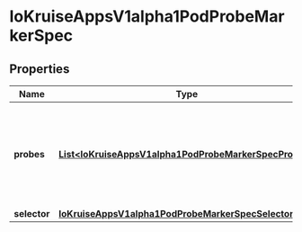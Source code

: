 
# IoKruiseAppsV1alpha1PodProbeMarkerSpec

## Properties
Name | Type | Description | Notes
------------ | ------------- | ------------- | -------------
**probes** | [**List&lt;IoKruiseAppsV1alpha1PodProbeMarkerSpecProbes&gt;**](IoKruiseAppsV1alpha1PodProbeMarkerSpecProbes.md) | Custom container probe, current only support Exec(). Probe Result will record in Pod.Status.Conditions, and condition.type&#x3D;probe.name. condition.status&#x3D;True indicates probe success condition.status&#x3D;False indicates probe fails | 
**selector** | [**IoKruiseAppsV1alpha1PodProbeMarkerSpecSelector**](IoKruiseAppsV1alpha1PodProbeMarkerSpecSelector.md) |  | 



